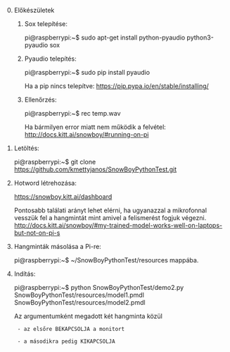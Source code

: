 0. Előkészületek
	1. Sox telepítése:
	
		pi@raspberrypi:~$ sudo apt-get install python-pyaudio python3-pyaudio sox

	2. Pyaudio telepítés:
	
		pi@raspberrypi:~$ sudo pip install pyaudio
	
		Ha a pip nincs telepítve: https://pip.pypa.io/en/stable/installing/
	
	3. Ellenőrzés:
	
		pi@raspberrypi:~$ rec temp.wav
		
		Ha bármilyen error miatt nem működik a felvétel: http://docs.kitt.ai/snowboy/#running-on-pi
	
	
1. Letöltés:

	pi@raspberrypi:~$ git clone https://github.com/kmettyjanos/SnowBoyPythonTest.git
	
2. Hotword létrehozása:

	https://snowboy.kitt.ai/dashboard
	
	Pontosabb találati arányt lehet elérni, ha ugyanazzal a mikrofonnal vesszük fel a hangmintát mint amivel a felismerést fogjuk végezni.
	http://docs.kitt.ai/snowboy/#my-trained-model-works-well-on-laptops-but-not-on-pi-s
	
3. Hangminták másolása a Pi-re:

	pi@raspberrypi:~$ ~/SnowBoyPythonTest/resources mappába.
	
4. Indítás:

	pi@raspberrypi:~$ python SnowBoyPythonTest/demo2.py SnowBoyPythonTest/resources/model1.pmdl SnowBoyPythonTest/resources/model2.pmdl

	Az argumentumként megadott két hangminta közül
	
		- az elsőre BEKAPCSOLJA a monitort
		
		- a másodikra pedig KIKAPCSOLJA
		
	
	